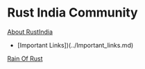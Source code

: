 # Rust India Community

[About RustIndia](../Readme.md)
* [Important Links])(../Important_links.md)

[Rain Of Rust](../RainOfRust/Readme.md)
